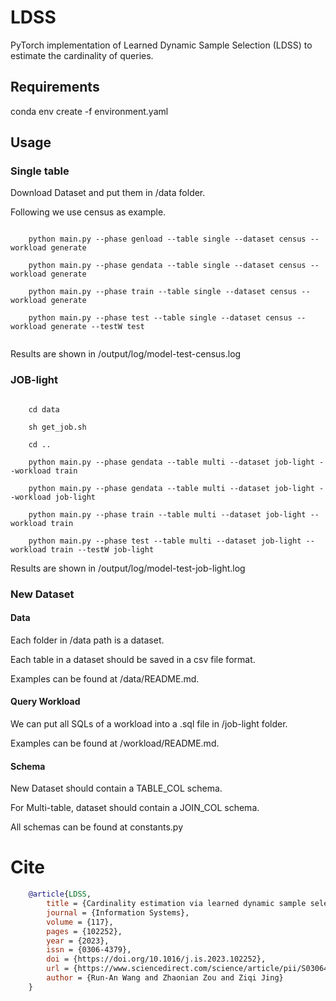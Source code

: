 # LDSS

PyTorch implementation of Learned Dynamic Sample Selection (LDSS) to estimate the cardinality of queries.

## Requirements

conda env create -f environment.yaml

## Usage

### Single table

Download Dataset and put them in /data folder.

Following we use census as example.

```shell

    python main.py --phase genload --table single --dataset census --workload generate

    python main.py --phase gendata --table single --dataset census --workload generate

    python main.py --phase train --table single --dataset census --workload generate

    python main.py --phase test --table single --dataset census --workload generate --testW test
    
```

Results are shown in /output/log/model-test-census.log


### JOB-light

```shell

    cd data

    sh get_job.sh

    cd ..

    python main.py --phase gendata --table multi --dataset job-light --workload train

    python main.py --phase gendata --table multi --dataset job-light --workload job-light

    python main.py --phase train --table multi --dataset job-light --workload train

    python main.py --phase test --table multi --dataset job-light --workload train --testW job-light

```

Results are shown in /output/log/model-test-job-light.log



### New Dataset

#### Data

Each folder in /data path is a dataset.

Each table in a dataset should be saved in a csv file format.

Examples can be found at /data/README.md.

#### Query Workload

We can put all SQLs of a workload into a .sql file in /job-light folder.

Examples can be found at /workload/README.md.

#### Schema

New Dataset should contain a TABLE_COL schema.

For Multi-table, dataset should contain a JOIN_COL schema.

All schemas can be found at constants.py

# Cite

```bibtex
    @article{LDSS,
        title = {Cardinality estimation via learned dynamic sample selection},
        journal = {Information Systems},
        volume = {117},
        pages = {102252},
        year = {2023},
        issn = {0306-4379},
        doi = {https://doi.org/10.1016/j.is.2023.102252},
        url = {https://www.sciencedirect.com/science/article/pii/S0306437923000881},
        author = {Run-An Wang and Zhaonian Zou and Ziqi Jing}
    }
```
